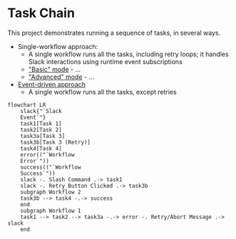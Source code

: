# Task Chain

This project demonstrates running a sequence of tasks, in several ways.

- Single-workflow approach:
  - A single workflow runs all the tasks, including retry loops; it handles
    Slack interactions using runtime event subscriptions
  - ["Basic" mode](./single_workflow/basic/) - ...
  - ["Advanced" mode](./single_workflow/advanced/) - ...
- [Event-driven approach](./event_driven/)
  - A single workflow runs all the tasks, except retries

```mermaid
flowchart LR
    slack{"`Slack
    Event`"}
    task1[Task 1]
    task2[Task 2]
    task3a[Task 3]
    task3b[Task 3 (Retry)]
    task4[Task 4]
    error(("`Workflow
    Error`"))
    success(("`Workflow
    Success`"))
    slack -. Slash Command .-> task1
    slack -. Retry Button Clicked .-> task3b
    subgraph Workflow 2
    task3b --> task4 -.-> success
    end
    subgraph Workflow 1
    task1 --> task2 --> task3a -.-> error -. Retry/Abort Message .-> slack
    end
```
